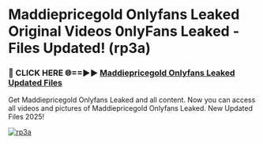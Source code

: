 # Maddiepricegold Onlyfans Leaked Original Videos 0nlyFans Leaked - Files Updated! (rp3a)

<h3>🔴 CLICK HERE 🌐==►► <a href="https://tinyurl.com/3hn5wdd3" rel="nofollow">Maddiepricegold Onlyfans Leaked Updated Files</a></h3>

Get Maddiepricegold Onlyfans Leaked and all content. Now you can access all videos and pictures of Maddiepricegold Onlyfans Leaked. New Updated Files 2025!

[![rp3a](https://i.imgur.com/4HnBqBT.gif)](https://tinyurl.com/3hn5wdd3)

